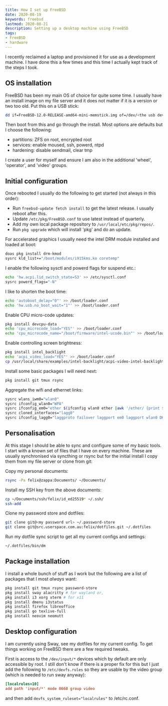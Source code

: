 ```yaml
---
title: How I set up FreeBSD
date: 2020-08-19
keywords: freebsd
lastmod: 2020-08-21
description: Setting up a desktop machine using FreeBSD
tags:
- FreeBSD
- hardware
---
```


I recently reclaimed a laptop and provisioned it for use as a development
machine. I have done this a few times and this time I actually kept track of
the steps I took.

## OS installation

FreeBSD has been my main OS of choice for quite some time. I usually have an
install image on my file server and it does not matter if it is a version or
two too old. Put this on a USB stick:

```sh
dd if=FreeBSD-12.0-RELEASE-amd64-mini-memstick.img of=/dev/<the usb device> bs=1M
```

Then boot from this and go through the install. Most options are defaults but I
choose the following:

- partitions: ZFS on root, encrypted root
- services: enable moused, ssh, powerd, ntpd
- hardening: disable sendmail, clear tmp

I create a user for myself and ensure I am also in the additional 'wheel',
'operator', and 'video' groups.

## Initial configuration

Once rebooted I usually do the following to get started (not always in this order):

- Run `freebsd-update fetch install` to get the latest release. I usually reboot after this.
- Update `/etc/pkg/FreeBSD.conf` to use latest instead of quarterly.
- Add my own local package repository to `/usr/local/etc/pkg/repos/`.
- Run `pkg upgrade` which will install 'pkg' and do an update.

For accelerated graphics I usually need the intel DRM module installed and loaded at boot:

```sh
doas pkg install drm-kmod
sysrc kld_list+="/boot/modules/i915kms.ko coretemp"
```

I enable the following sysctl and powerd flags for suspend etc.:

```sh
echo 'hw.acpi.lid_switch_state=S3' >> /etc/sysctl.conf
sysrc powerd_flags="-N"
```

I like to shorten the boot time:

```sh
echo 'autoboot_delay="0"' >> /boot/loader.conf
echo 'hw.usb.no_boot_wait="1"' >> /boot/loader.conf
```

Enable CPU micro-code updates:

```sh
pkg install devcpu-data
echo 'cpu_microcode_load="YES"' >> /boot/loader.conf
echo 'cpu_microcode_name="/boot/firmware/intel-ucode.bin"' >> /boot/loader.conf
```

Enable controlling screen brightness:

```sh
pkg install intel_backlight
echo 'acpi_video_load="YES"' >> /boot/loader.conf
cp /usr/local/share/examples/intel-backlight/acpi-video-intel-backlight.conf /usr/local/etc/devd/
```

Install some basic packages I will need next:

```sh
pkg install git tmux rsync
```

Aggregate the wifi and ethernet links:

```sh
sysrc wlans_iwm0="wlan0"
sysrc ifconfig_wlan0="WPA"
sysrc ifconfig_em0="ether $(ifconfig wlan0 ether |awk '/ether/ {print $2}')"
sysrc cloned_interfaces="lagg0"
sysrc ifconfig_lagg0="laggproto failover laggport em0 laggport wlan0 DHCP"

```

## Personalisation

At this stage I should be able to sync and configure some of my basic tools. I
start with a known set of files that I have on every machine. These are usually
synchronised via syncthing or rsync but for the initial install I copy them
from my file server or clone from git:

Copy my personal documents:

```sh
rsync -Pa felix@zappa:Documents/ ~/Documents/
```

Install my SSH key from the above documents:

```sh
cp ~/Documents/ssh/felix/id_ed25519* ~/.ssh/
ssh-add
```

Clone my password store and dotfiles:

```sh
git clone git@<my password url> ~/.password-store
git clone git@src.userspace.com.au:felix/dotfiles.git ~/.dotfiles
```

Run my dotfile sync script to get all my current configs and settings:

```sh
~/.dotfiles/bin/dm
```

## Package installation

I install a whole bunch of stuff as I work but the following are a list of
packages that I most _always_ want:

```sh
pkg install git tmux rsync password-store
pkg install sway alacritty # for wayland or,
pkg install i3 xorg xterm # for x11
pkg install dmenu i3status
pkg install firefox libreoffice
pkg install go texlive-full
pkg install neovim neomutt
```

## Desktop configuration

I am currently using Sway, see my dotfiles for my current config. To get things
working on FreeBSD there are a few required tweaks.

First is access to the `/dev/input/*` devices which by default are only
accessible by root. I still don't know if there is a proper fix for this but I
just add the following to `/etc/devfs.rules` so they are usable by the video
group (which is needed to run sway anyway):

```ini
[localrules=10]
add path 'input/*' mode 0660 group video
```

and then add `devfs_system_ruleset="localrules"` to /etc/rc.conf.

